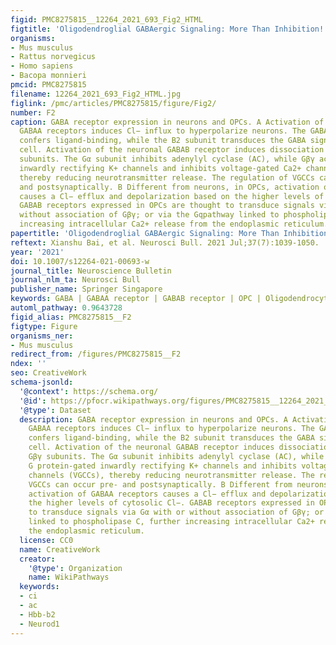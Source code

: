 ```yaml
---
figid: PMC8275815__12264_2021_693_Fig2_HTML
figtitle: 'Oligodendroglial GABAergic Signaling: More Than Inhibition!'
organisms:
- Mus musculus
- Rattus norvegicus
- Homo sapiens
- Bacopa monnieri
pmcid: PMC8275815
filename: 12264_2021_693_Fig2_HTML.jpg
figlink: /pmc/articles/PMC8275815/figure/Fig2/
number: F2
caption: GABA receptor expression in neurons and OPCs. A Activation of ionotropic
  GABAA receptors induces Cl− influx to hyperpolarize neurons. The GABAB1 subunit
  confers ligand-binding, while the B2 subunit transduces the GABA signal into the
  cell. Activation of the neuronal GABAB receptor induces dissociation of Gα and Gβγ
  subunits. The Gα subunit inhibits adenylyl cyclase (AC), while Gβγ activates G protein-gated
  inwardly rectifying K+ channels and inhibits voltage-gated Ca2+ channels (VGCCs),
  thereby reducing neurotransmitter release. The regulation of VGCCs can occur pre-
  and postsynaptically. B Different from neurons, in OPCs, activation of GABAA receptors
  causes a Cl− efflux and depolarization based on the higher levels of cytosolic Cl−.
  GABAB receptors expressed in OPCs are thought to transduce signals via Gα with or
  without association of Gβγ; or via the Gqpathway linked to phospholipase C, further
  increasing intracellular Ca2+ release from the endoplasmic reticulum.
papertitle: 'Oligodendroglial GABAergic Signaling: More Than Inhibition!.'
reftext: Xianshu Bai, et al. Neurosci Bull. 2021 Jul;37(7):1039-1050.
year: '2021'
doi: 10.1007/s12264-021-00693-w
journal_title: Neuroscience Bulletin
journal_nlm_ta: Neurosci Bull
publisher_name: Springer Singapore
keywords: GABA | GABAA receptor | GABAB receptor | OPC | Oligodendrocyte lineage
automl_pathway: 0.9643728
figid_alias: PMC8275815__F2
figtype: Figure
organisms_ner:
- Mus musculus
redirect_from: /figures/PMC8275815__F2
ndex: ''
seo: CreativeWork
schema-jsonld:
  '@context': https://schema.org/
  '@id': https://pfocr.wikipathways.org/figures/PMC8275815__12264_2021_693_Fig2_HTML.html
  '@type': Dataset
  description: GABA receptor expression in neurons and OPCs. A Activation of ionotropic
    GABAA receptors induces Cl− influx to hyperpolarize neurons. The GABAB1 subunit
    confers ligand-binding, while the B2 subunit transduces the GABA signal into the
    cell. Activation of the neuronal GABAB receptor induces dissociation of Gα and
    Gβγ subunits. The Gα subunit inhibits adenylyl cyclase (AC), while Gβγ activates
    G protein-gated inwardly rectifying K+ channels and inhibits voltage-gated Ca2+
    channels (VGCCs), thereby reducing neurotransmitter release. The regulation of
    VGCCs can occur pre- and postsynaptically. B Different from neurons, in OPCs,
    activation of GABAA receptors causes a Cl− efflux and depolarization based on
    the higher levels of cytosolic Cl−. GABAB receptors expressed in OPCs are thought
    to transduce signals via Gα with or without association of Gβγ; or via the Gqpathway
    linked to phospholipase C, further increasing intracellular Ca2+ release from
    the endoplasmic reticulum.
  license: CC0
  name: CreativeWork
  creator:
    '@type': Organization
    name: WikiPathways
  keywords:
  - ci
  - ac
  - Hbb-b2
  - Neurod1
---
```

